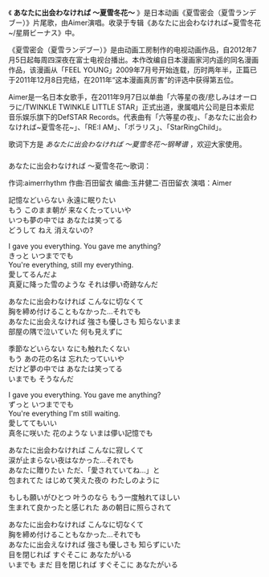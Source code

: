 

《 **あなたに出会わなければ 〜夏雪冬花〜**
》是日本动画《夏雪密会（夏雪ランデブー）》片尾歌，由Aimer演唱。收录于专辑《あなたに出会わなければ~夏雪冬花~/星屑ビーナス》中。

  

《夏雪密会（夏雪ランデブー）》是由动画工房制作的电视动画作品，自2012年7月5日起每周四深夜在富士电视台播出。本作改编自日本漫画家河内遥的同名漫画作品，该漫画从「FEEL
YOUNG」2009年7月号开始连载，历时两年半，正篇已于2011年12月8日完结，在2011年“这本漫画真厉害”的评选中获得第五位。

  

Aimer是一名日本女歌手，在2011年9月7日以单曲「六等星の夜/悲しみはオーロラに/TWINKLE TWINKLE LITTLE
STAR」正式出道，隶属唱片公司是日本索尼音乐娱乐旗下的DefSTAR
Records。代表曲有「六等星の夜」、「あなたに出会わなければ~夏雪冬花~」、「RE:I AM」、「ポラリス」、「StarRingChild」。

  

歌词下方是 _あなたに出会わなければ 〜夏雪冬花〜钢琴谱_ ，欢迎大家使用。

###  
あなたに出会わなければ 〜夏雪冬花〜歌词：

作词:aimerrhythm 作曲:百田留衣 编曲:玉井健二·百田留衣 演唱：Aimer  
  
  
記憶などいらない 永遠に眠りたい  
もう このまま朝が 来なくたっていいや  
いつも夢の中では あなたは笑ってる  
どうして ねえ 消えないの?

I gave you everything. You gave me anything?  
きっと いつまででも  
You're everything, still my everything.  
愛してるんだよ  
真夏に降った雪のような それは儚い奇跡なんだ

あなたに出会わなければ こんなに切なくて  
胸を締め付けることもなかった…それでも  
あなたに出会えなければ 強さも優しさも 知らないまま  
部屋の隅で泣いていた 何も見えずに

季節などいらない なにも触れたくない  
もう あの花の名は 忘れたっていいや  
だけど夢の中では あなたは笑ってる  
いまでも そうなんだ

I gave you everything. You gave me anything?  
ずっと いつまででも  
You're everything I'm still waiting.  
愛しててもいい  
真冬に咲いた 花のような いまは儚い記憶でも

あなたに出会わなければ こんなに寂しくて  
涙が止まらない夜はなかった…それでも  
あなたに贈りたい ただ、「愛されていてね…」と  
包まれてた はじめて笑えた夜の わたしのように

もしも願いがひとつ 叶うのなら もう一度触れてほしい  
生まれて良かったと感じれた あの朝日に照らされて

あなたに出会わなければ こんなに切なくて  
胸を締め付けることもなかった…それでも  
あなたに出会えなければ 強さも優しさも 知らずにいた  
目を閉じれば すぐそこに あなたがいる  
いまでも まだ 目を閉じれば すぐそこに あなたがいる  
  
  

